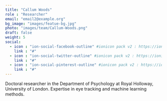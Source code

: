 ```yaml
---
title: "Callum Woods"
role : "Researcher"
email: "email2@example.org"
bg_image: "images/featue-bg.jpg"
photo: "images/team/Callum-Woods.png"
draft: false
weight: 5
social:
  - icon : "ion-social-facebook-outline" #ionicon pack v2 : https://ionicons.com/v2/
    link : "#"
  - icon : "ion-social-twitter-outline" #ionicon pack v2 : https://ionicons.com/v2/
    link : "#"
  - icon : "ion-social-pinterest-outline" #ionicon pack v2 : https://ionicons.com/v2/
    link : "#"
---
```


Doctoral researcher in the Department of Psychology at Royal Holloway, University of London. Expertise in eye tracking and machine learning methods.